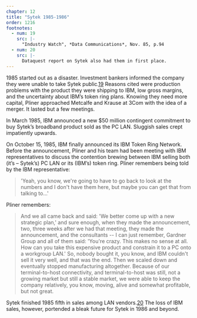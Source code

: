 ```yaml
---
chapter: 12
title: "Sytek 1985-1986"
order: 1216
footnotes:
  - num: 19
    src: |-
      "Industry Watch", *Data Communications*, Nov. 85, p.94 
  - num: 20
    src: |-
      Dataquest report on Sytek also had them in first place.
---
```


1985 started out as a disaster. Investment bankers informed the company they were unable to take Sytek public.<a name="fnloc19" href="#fn19">19</a> Reasons cited were production problems with the product they were shipping to IBM, low gross margins, and the uncertainty about IBM’s token ring plans. Knowing they need more capital, Pliner approached Metcalfe and Krause at 3Com with the idea of a merger. It lasted but a few meetings.

In March 1985, IBM announced a new $50 million contingent commitment to buy Sytek’s broadband product sold as the PC LAN. Sluggish sales crept impatiently upwards.

On October 15, 1985, IBM finally announced its IBM Token Ring Network. Before the announcement, Pliner and his team had been meeting with IBM representatives to discuss the contention brewing between IBM selling both (it’s – Sytek’s) PC LAN or its (IBM’s) token ring. Pliner remembers being told by the IBM representative:

>'Yeah, you know, we're going to have to go back to look at the numbers and I don't have them here, but maybe you can get that from talking to...'

Pliner remembers:

>And we all came back and said:  'We better come up with a new strategic plan,' and sure enough, when they made the announcement, two, three weeks after we had that meeting, they made the announcement, and the consultants -- I can just remember, Gardner Group and all of them said:  'You're crazy. This makes no sense at all. How can you take this expensive product and constrain it to a PC onto a workgroup LAN.'  So, nobody bought it, you know, and IBM couldn't sell it very well, and that was the end. Then we scaled down and eventually stopped manufacturing altogether. Because of our terminal-to-host connectivity, and terminal-to-host was still, not a growing market but still a stable market, we were able to keep the company relatively, you know, moving, alive and somewhat profitable, but not great.

Sytek finished 1985 fifth in sales among LAN vendors.<a name="fnloc20" href="#fn20">20</a> The loss of IBM sales, however, portended a bleak future for Sytek in 1986 and beyond.
